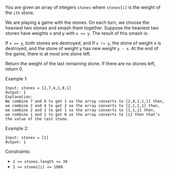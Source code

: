 You are given an array of integers `stones` where `stones[i]` is the weight of the `ith` stone.

We are playing a game with the stones. On each turn, we choose the heaviest two stones and smash them together. Suppose the heaviest two stones have weights x and y with `x <= y`. The result of this smash is:

If `x == y`, both stones are destroyed, and
If `x != y`, the stone of weight x is destroyed, and the stone of weight y has new weight `y - x`.
At the end of the game, there is at most one stone left.

Return the weight of the last remaining stone. If there are no stones left, return 0.

 

Example 1:
```
Input: stones = [2,7,4,1,8,1]
Output: 1
Explanation: 
We combine 7 and 8 to get 1 so the array converts to [2,4,1,1,1] then,
we combine 2 and 4 to get 2 so the array converts to [2,1,1,1] then,
we combine 2 and 1 to get 1 so the array converts to [1,1,1] then,
we combine 1 and 1 to get 0 so the array converts to [1] then that's the value of the last stone.
```
Example 2:
```
Input: stones = [1]
Output: 1
 ```

Constraints:

* `1 <= stones.length <= 30`
* `1 <= stones[i] <= 1000`